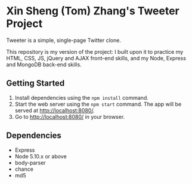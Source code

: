 # Xin Sheng (Tom) Zhang's Tweeter Project

Tweeter is a simple, single-page Twitter clone.

This repository is my version of the project: I built upon it to practice my HTML, CSS, JS, jQuery and AJAX front-end skills, and my Node, Express and MongoDB back-end skills.

## Getting Started

1.  Install dependencies using the `npm install` command.
2. Start the web server using the `npm start` command. The app will be served at <http://localhost:8080/>.
3. Go to <http://localhost:8080/> in your browser.

## Dependencies

- Express
- Node 5.10.x or above
- body-parser
- chance
- md5